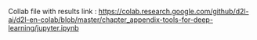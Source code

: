 Collab file with results link : https://colab.research.google.com/github/d2l-ai/d2l-en-colab/blob/master/chapter_appendix-tools-for-deep-learning/jupyter.ipynb
